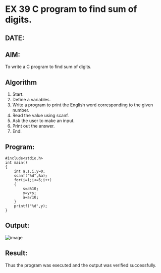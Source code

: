 
# EX 39 C program to find sum of digits.
## DATE: 
## AIM:
To write a C program to find sum of digits.

## Algorithm
1. Start.
2. Define a variables.
3. Write a program to print the English word corresponding to the given number.
4. Read the value using scanf.
5. Ask the user to make an input.
6. Print out the answer.
7. End.  

## Program:
```
#include<stdio.h>
int main()
{
    int a,s,i,y=0;
    scanf("%d",&a);
    for(i=1;i<=5;i++)
    {
        s=a%10;
        y=y+s;
        a=a/10;
    }
    printf("%d",y);
}
```
## Output:

![image](https://github.com/user-attachments/assets/e61587a1-a6b9-45e8-873e-8cc198ab63b8)



## Result:
Thus the program was executed and the output was verified successfully.

